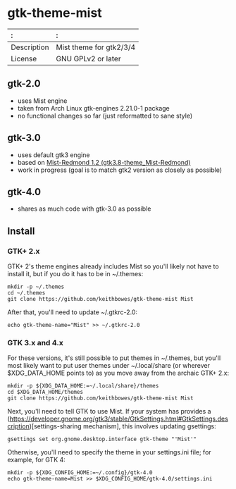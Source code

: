 # gtk-theme-mist

:          |:
:----------|:-------------------
Description|Mist theme for gtk2/3/4
License    |GNU GPLv2 or later

## gtk-2.0

  - uses Mist engine
  - taken from Arch Linux gtk-engines 2.21.0-1 package
  - no functional changes so far (just reformatted to sane style)

## gtk-3.0

  - uses default gtk3 engine
  - based on [Mist-Redmond 1.2
    (gtk3.8-theme\_Mist-Redmond)](http://gnome-look.org/content/show.php?content=155580)
  - work in progress (goal is to match gtk2 version as closely as possible)

## gtk-4.0

  - shares as much code with gtk-3.0 as possible

## Install

### GTK+ 2.x

GTK+ 2's theme engines already includes Mist so you'll likely not have to install it, but if you do it has to be in ~/.themes:

```
mkdir -p ~/.themes
cd ~/.themes
git clone https://github.com/keithbowes/gtk-theme-mist Mist
```

After that, you'll need to update ~/.gtkrc-2.0:

```
echo gtk-theme-name="Mist" >> ~/.gtkrc-2.0
```

### GTK 3.x and 4.x

For these versions, it's still possible to put themes in ~/.themes, but you'll most likely want to put user themes under ~/.local/share (or wherever $XDG_DATA_HOME points to) as you move away from the archaic GTK+ 2.x:

```
mkdir -p ${XDG_DATA_HOME:=~/.local/share}/themes
cd $XDG_DATA_HOME/themes
git clone https://github.com/keithbowes/gtk-theme-mist Mist
```

Next, you'll need to tell GTK to use Mist.  If your system has provides a (https://developer.gnome.org/gtk3/stable/GtkSettings.html#GtkSettings.description)[settings-sharing mechanism], this involves updating gsettings:

```
gsettings set org.gnome.desktop.interface gtk-theme "'Mist'"
```

Otherwise, you'll need to specify the theme in your settings.ini file; for example, for GTK 4:

```
mkdir -p ${XDG_CONFIG_HOME:=~/.config}/gtk-4.0
echo gtk-theme-name=Mist >> $XDG_CONFIG_HOME/gtk-4.0/settings.ini
```
